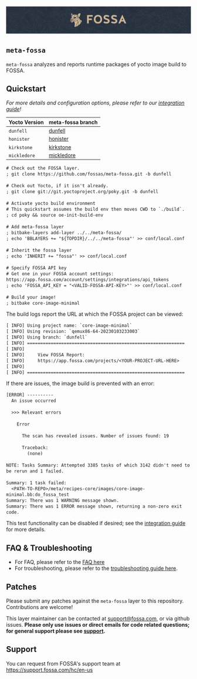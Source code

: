 ![FOSSA](https://raw.githubusercontent.com/fossas/fossa-cli/master/docs/assets/header.png)
## `meta-fossa`

`meta-fossa` analyzes and reports runtime packages of yocto image build to FOSSA.

## Quickstart

_For more details and configuration options, please refer to our [integration guide](./GUIDE.md)!_

| Yocto Version | meta-fossa branch                                                  |
| ------------- | ------------------------------------------------------------------ |
| `dunfell`     | [dunfell](https://github.com/fossas/meta-fossa/tree/dunfell)       |
| `honister`    | [honister](https://github.com/fossas/meta-fossa/tree/honister)     |
| `kirkstone`   | [kirkstone](https://github.com/fossas/meta-fossa/tree/kirkstone)   |
| `mickledore`  | [mickledore](https://github.com/fossas/meta-fossa/tree/mickledore) |

```shell
# Check out the FOSSA layer.
; git clone https://github.com/fossas/meta-fossa.git -b dunfell

# Check out Yocto, if it isn't already.
; git clone git://git.yoctoproject.org/poky.git -b dunfell

# Activate yocto build environment
# This quickstart assumes the build env then moves CWD to `./build`.
; cd poky && source oe-init-build-env

# Add meta-fossa layer
; bitbake-layers add-layer ../../meta-fossa/
; echo 'BBLAYERS += "${TOPDIR}/../../meta-fossa"' >> conf/local.conf

# Inherit the fossa layer
; echo 'INHERIT += "fossa"' >> conf/local.conf

# Specify FOSSA API key
# Get one in your FOSSA account settings: https://app.fossa.com/account/settings/integrations/api_tokens
; echo 'FOSSA_API_KEY = "<VALID-FOSSA-API-KEY>"' >> conf/local.conf

# Build your image!
; bitbake core-image-minimal
```

The build logs report the URL at which the FOSSA project can be viewed:
```shell
[ INFO] Using project name: `core-image-minimal`
[ INFO] Using revision: `qemux86-64-20230103233003`
[ INFO] Using branch: `dunfell`
[ INFO] ============================================================
[ INFO]
[ INFO]     View FOSSA Report:
[ INFO]     https://app.fossa.com/projects/<YOUR-PROJECT-URL-HERE>
[ INFO]
[ INFO] ============================================================
```

If there are issues, the image build is prevented with an error:
```shell
[ERROR] ----------
  An issue occurred

  >>> Relevant errors

    Error

      The scan has revealed issues. Number of issues found: 19

      Traceback:
        (none)

NOTE: Tasks Summary: Attempted 3385 tasks of which 3142 didn't need to be rerun and 1 failed.

Summary: 1 task failed:
  <PATH-TO-REPO>/meta/recipes-core/images/core-image-minimal.bb:do_fossa_test
Summary: There was 1 WARNING message shown.
Summary: There was 1 ERROR message shown, returning a non-zero exit code.
```

This test functionality can be disabled if desired; see the [integration guide](./GUIDE.md#perform-only-analysis-disregard-fossa-test)
for more details.

## FAQ & Troubleshooting

- For FAQ, please refer to the [FAQ here](./GUIDE.md#faq)
- For troubleshooting, please refer to the [troubleshooting guide here](./GUIDE.md#troubleshoot).

## Patches

Please submit any patches against the `meta-fossa` layer to this
repository. Contributions are welcome!

This layer maintainer can be contacted at support@fossa.com, or via github issues.
**Please only use issues or direct emails for code related questions; for general support please see [support](#support).**

## Support

You can request from FOSSA's support team at https://support.fossa.com/hc/en-us
